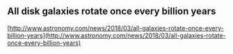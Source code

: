 ## All disk galaxies rotate once every billion years
  
  [http://www.astronomy.com/news/2018/03/all-galaxies-rotate-once-every-billion-years](http://www.astronomy.com/news/2018/03/all-galaxies-rotate-once-every-billion-years)